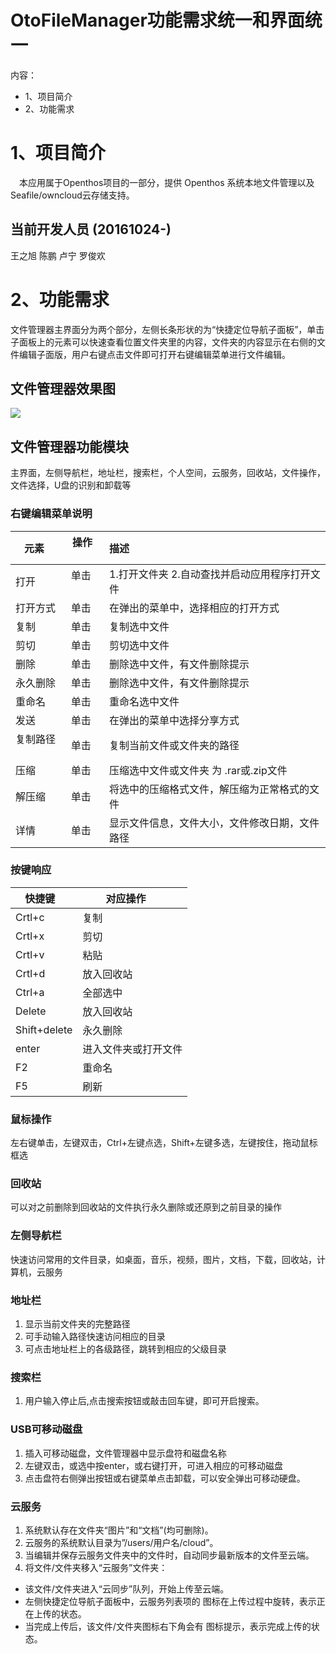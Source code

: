 # OtoFileManager功能需求统一和界面统一

内容：

* 1、项目简介
* 2、功能需求

# 1、项目简介
　本应用属于Openthos项目的一部分，提供 Openthos 系统本地文件管理以及Seafile/owncloud云存储支持。

## 当前开发人员 (20161024-)
  王之旭 陈鹏 卢宁 罗俊欢 
 
# 2、功能需求

文件管理器主界面分为两个部分，左侧长条形状的为“快捷定位导航子面板”，单击子面板上的元素可以快速查看位置文件夹里的内容，文件夹的内容显示在右侧的文件编辑子面版，用户右键点击文件即可打开右键编辑菜单进行文件编辑。

## 文件管理器效果图

![](../master/pic/filemanager.png)
## 文件管理器功能模块

主界面，左侧导航栏，地址栏，搜索栏，个人空间，云服务，回收站，文件操作，文件选择，U盘的识别和卸载等	
### 右键编辑菜单说明

| 元素     | 操作      | 描述      |
| ---- |-------    |:---------| 
| 打开      | 单击    | 1.打开文件夹 2.自动查找并启动应用程序打开文件     |
| 打开方式   | 单击    | 在弹出的菜单中，选择相应的打开方式 |
| 复制	      | 单击	| 复制选中文件     |
| 剪切       | 单击   | 剪切选中文件     |
| 删除	      | 单击  | 删除选中文件，有文件删除提示     |
| 永久删除	  | 单击  | 删除选中文件，有文件删除提示     |
| 重命名      | 单击   | 重命名选中文件     |
| 发送        | 单击   | 在弹出的菜单中选择分享方式 |
| 复制路径     | 单击   | 复制当前文件或文件夹的路径     |
| 压缩	     | 单击	  | 压缩选中文件或文件夹 为 .rar或.zip文件    |
| 解压缩     | 单击    | 将选中的压缩格式文件，解压缩为正常格式的文件 |
| 详情       | 单击   | 显示文件信息，文件大小，文件修改日期，文件路径     |

### 按键响应

| 快捷键     | 对应操作       |
| ----      |-------       |
| Crtl+c	      | 复制                   |
| Crtl+x		     | 剪切	                 |
| Crtl+v	       | 粘贴	                 |
| Crtl+d	       | 放入回收站	           |
| Ctrl+a         | 全部选中              |
| Delete		     | 放入回收站		         |
| Shift+delete   | 永久删除	              |
| enter          | 进入文件夹或打开文件     |
| F2	           | 重命名                 |
| F5	           | 刷新	                  |


### 鼠标操作
左右键单击，左键双击，Ctrl+左键点选，Shift+左键多选，左键按住，拖动鼠标框选
### 回收站
可以对之前删除到回收站的文件执行永久删除或还原到之前目录的操作
### 左侧导航栏
快速访问常用的文件目录，如桌面，音乐，视频，图片，文档，下载，回收站，计算机，云服务
### 地址栏

1. 显示当前文件夹的完整路径
2. 可手动输入路径快速访问相应的目录
3. 可点击地址栏上的各级路径，跳转到相应的父级目录
### 搜索栏

1. 用户输入停止后,点击搜索按钮或敲击回车键，即可开启搜索。

### USB可移动磁盘
1. 插入可移动磁盘，文件管理器中显示盘符和磁盘名称
2. 左键双击，或选中按enter，或右键打开，可进入相应的可移动磁盘
2. 点击盘符右侧弹出按钮或右键菜单点击卸载，可以安全弹出可移动硬盘。

### 云服务

1. 系统默认存在文件夹“图片”和“文档”(均可删除)。
2. 云服务的系统默认目录为”/users/用户名/cloud”。
3. 当编辑并保存云服务文件夹中的文件时，自动同步最新版本的文件至云端。
4. 将文件/文件夹移入“云服务”文件夹：

  -	该文件/文件夹进入“云同步”队列，开始上传至云端。
  -	左侧快捷定位导航子面板中，云服务列表项的   图标在上传过程中旋转，表示正在上传的状态。
  -	当完成上传后，该文件/文件夹图标右下角会有   图标提示，表示完成上传的状态。 
